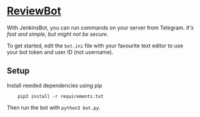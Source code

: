 # [ReviewBot](https://telegram.me/ReviewBot)

With JenkinsBot, you can run commands on your server from Telegram. *It's fast and simple, but might not be secure*.

To get started, edit the `bot.ini` file with your favourite text editor to use your bot token and user ID (not username).

## Setup

Install needed dependencies using pip

```
    pip3 install -r requirements.txt

```

Then run the bot with `python3 bot.py`.
